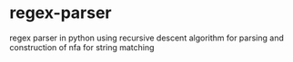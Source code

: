 # regex-parser
regex parser in python using recursive descent algorithm for parsing and construction of nfa for string matching
